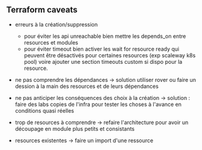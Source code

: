 
## Terraform caveats



- erreurs à la création/suppression
    - pour éviter les api unreachable bien mettre les depends_on entre resources et modules 
    - pour éviter timeout bien activer les wait for resource ready qui peuvent être désactivés pour certaines resources (exp scaleway k8s pool) voire ajouter une section timeouts custom si dispo pour la resource.

- ne pas comprendre les dépendances
    -> solution utiliser rover ou faire un dession à la main des resources et de leurs dépendances

- ne pas anticiper les conséquences des choix à la création
    -> solution : faire des labs copies de l'infra pour tester les choses à l'avance en conditions quasi réelles

- trop de resources à comprendre
    -> refaire l'architecture pour avoir un découpage en module plus petits et consistants

- resources existentes
    -> faire un import d'une ressource